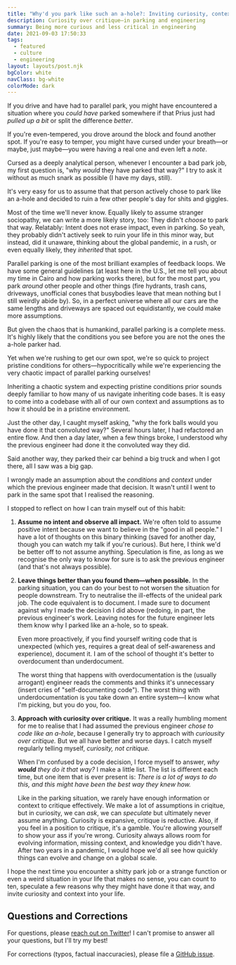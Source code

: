 ```yaml
---
title: "Why'd you park like such an a-hole?: Inviting curiosity, context into engineering, our lives"
description: Curiosity over critique—in parking and engineering
summary: Being more curious and less critical in engineering
date: 2021-09-03 17:50:33
tags:
  - featured
  - culture
  - engineering
layout: layouts/post.njk
bgColor: white
navClass: bg-white
colorMode: dark
---
```


If you drive and have had to parallel park, you might have encountered a situation where you _could have_ parked somewhere if that Prius just had _pulled up a bit_ or split the difference _better_.

If you're even-tempered, you drove around the block and found another spot. If you're easy to temper, you might have cursed under your breath—or maybe, just maybe—you were having a real one and even left a _note_.

Cursed as a deeply analytical person, whenever I encounter a bad park job, my first question is, "why _would_ they have parked that way?" I try to ask it without as much snark as possible (I have my days, still).

It's very easy for us to assume that that person actively chose to park like an a-hole and decided to ruin a few other people's day for shits and giggles.

Most of the time we'll never know. Equally likely to assume stranger sociopathy, we can write a more likely story, too: They didn't _choose_ to park that way. Relatably: Intent does not erase impact, even in parking. So yeah, they probably didn't actively seek to ruin your life in this minor way, but instead, did it unaware, thinking about the global pandemic, in a rush, or even equally likely, they _inherited_ that spot.

Parallel parking is one of the most brilliant examples of feedback loops. We have some general guidelines (at least here in the U.S., let me tell you about my time in Cairo and how parking works there), but for the most part, you park _around_ other people and other things (fire hydrants, trash cans, driveways, unofficial cones that busybodies leave that mean nothing but I still weirdly abide by). So, in a perfect universe where all our cars are the same lengths and driveways are spaced out equidistantly, we could make more assumptions.

But given the chaos that is humankind, parallel parking is a complete mess. It's highly likely that the conditions you see before you are not the ones the a-hole parker had.

Yet when we're rushing to get our own spot, we're so quick to project pristine conditions for others—hypocritically while we're experiencing the very chaotic impact of parallel parking ourselves!

Inheriting a chaotic system and expecting pristine conditions prior sounds deeply familiar to how many of us navigate inheriting code bases. It is easy to come into a codebase with all of our own context and assumptions as to how it should be in a pristine environment.

Just the other day, I caught myself asking, "why the fork balls would you have done it that convoluted way?" Several hours later, I had refactored an entire flow. And then a day later, when a few things broke, I understood why the previous engineer had done it the convoluted way they did.

Said another way, they parked their car behind a big truck and when I got there, all I saw was a big gap.

I wrongly made an assumption about the _conditions_ and _context_ under which the previous engineer made that decision. It wasn't until I went to park in the same spot that I realised the reasoning.

I stopped to reflect on how I can train myself out of this habit:

1. **Assume no intent and observe all impact.** We're often told to assume positive intent because we want to believe in the "good in all people." I have a lot of thoughts on this binary thinking (saved for another day, though you can watch my talk if you're curious). But here, I think we'd be better off to not assume anything. Speculation is fine, as long as we recognise the only way to know for sure is to ask the previous engineer (and that's not always possible).

2. **Leave things better than you found them—when possible.** In the parking situation, you can do your best to not worsen the situation for people downstream. Try to neutralise the ill-effects of the unideal park job. The code equivalent is to document. I made sure to document against why I made the decision I did above (redoing, in part, the previous engineer's work. Leaving notes for the future engineer lets them know why I parked like an a-hole, so to speak.

   Even more proactively, if you find yourself writing code that is unexpected (which yes, requires a great deal of self-awareness and experience), document it. I am of the school of thought it's better to overdocument than underdocument.

   The worst thing that happens with overdocumentation is the (usually arrogant) engineer reads the comments and thinks it's unnecessary (insert cries of "self-documenting code"). The worst thing with underdocumentation is you take down an entire system—I know what I'm picking, but you do you, foo.

3. **Approach with curiosity over critique.** It was a really humbling moment for me to realise that I had assumed the previous engineer _chose to code like an a-hole_, because I generally try to approach with _curiousity over critique._ But we all have better and worse days. I catch myself regularly telling myself, _curiosity, not critique._

   When I'm confused by a code decision, I force myself to answer, _why **would** they do it that way?_ I make a little list. The list is different each time, but one item that is ever present is: _There is a lot of ways to do this, and this might have been the best way they knew how._

   Like in the parking situation, we rarely have enough information or context to critique effectively. We make a lot of assumptions in criqitue, but in curiosity, we can _ask_, we can _speculate_ but ultimately never assume anything. Curiosity is expansive, critique is reductive.
   Also, if you feel in a position to critique, it's a gamble. You're allowing yourself to show your ass if you're wrong. Curiosity always allows room for evolving information, missing context, and knowledge you didn't have. After two years in a pandemic, I would hope we'd all see how quickly things can evolve and change on a global scale.

I hope the next time you encounter a shitty park job or a strange function or even a weird situation in your life that makes no sense, you can count to ten, speculate a few reasons why they might have done it that way, and invite curiosity and context into your life.

## Questions and Corrections

For questions, please [reach out on Twitter](https://www.twitter.com/TatianaTMac)! I can't promise to answer all your questions, but I'll try my best!

For corrections (typos, factual inaccuracies), please file a [GitHub issue](https://github.com/tatianamac/tm11ty/issues).

